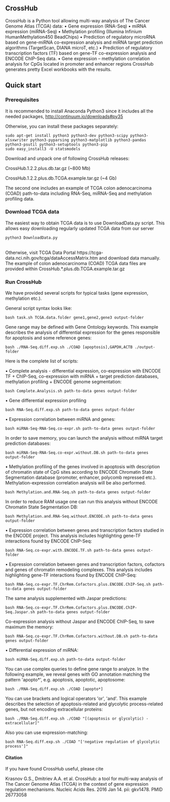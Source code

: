 ## CrossHub

CrossHub is a Python tool allowing multi-way analysis of The Cancer Genome Atlas (TCGA) data:
•	Gene expression (RNA-Seq)
•	miRNA expression (miRNA-Seq)
•	Methylation profiling (Illumina Infinium HumanMethylation450 BeadChips)
•	Prediction of regulatory microRNA based on gene-miRNA co-expression analysis and miRNA target prediction algorithms (TargetScan, DIANA microT, etc.)
•	Prediction of regulatory transcription factors (TF) based on gene-TF co-expression analysis and ENCODE ChIP-Seq data.
•	Gene expression – methylation correlation analysis for CpGs located in promoter and enhancer regions
  CrossHub generates pretty Excel workbooks with the results.

## Quick start

### Prerequisites
It is recommended to install Anaconda Python3 since it includes all the needed packages, http://continuum.io/downloads#py35

Otherwise, you can install these packages separately:

	sudo apt-get install python3 python3-dev python3-scipy python3-xlsxwriter python3-pyparsing python3-matplotlib python3-pandas python3-psutil python3-setuptools python3-pip
	sudo easy_install3 -U statsmodels

Download and unpack one of following CrossHub releases:

CrossHub.1.2.2.plus.db.tar.gz (~800 Mb)

CrossHub.1.2.2.plus.db.TCGA.example.tar.gz (~4 Gb)

The second one includes an example of TCGA colon adenocarcinoma (COAD) path-to-data including RNA-Seq, miRNA-Seq and methylation profiling data.


### Download TCGA data
The easiest way to obtain TCGA data is to use DownloadData.py script. This allows easy downloading regularly updated TCGA data from our server

	python3 DownloadData.py

<br>
Otherwise, visit TCGA Data Portal https://tcga-data.nci.nih.gov/tcga/dataAccessMatrix.htm and download data manually.
The example of colon adenocarcinoma (COAD) TCGA data files are provided within CrossHub.*.plus.db.TCGA.example.tar.gz


### Run CrossHub

We have provided several scripts for typical tasks (gene expression, methylation etc.).

General script syntax looks like:

	bash task.sh TCGA.data.folder gene1,gene2,gene3 output-folder

Gene range may be defined with Gene Ontology keywords. This example describes the analysis of differential expression for the genes responsible for apoptosis and some reference genes:

	bash ./RNA-Seq.diff.exp.sh ./COAD [apoptosis],GAPDH,ACTB ./output-folder


Here is the complete list of scripts:

•	Complete analysis - differential expression, co-expression with ENCODE TF + ChIP-Seq, co-expression with miRNA + target prediction databases, methylation profiling + ENCODE genome segmentation:

	bash Complete.Analysis.sh path-to-data genes output-folder
	
•	Gene differential expression profiling
	
	bash RNA-Seq.diff.exp.sh path-to-data genes output-folder

•	Expression correlation between miRNA and genes:

	bash miRNA-Seq-RNA-Seq.co-expr.sh path-to-data genes output-folder
	
In order to save memory, you can launch the analysis without miRNA target prediction databases:
	
	bash miRNA-Seq-RNA-Seq.co-expr.without.DB.sh path-to-data genes output-folder
	
•	Methylation profiling of the genes involved in apoptosis with description of chromatin state of CpG sites according to ENCODE Chromatin State Segmentation database (promoter, enhancer, polycomb repressed etc.). Methylation-expression correlation analysis will be also performed.

	bash Methylation.and.RNA-Seq.sh path-to-data genes output-folder
	
  In order to reduce RAM usage one can run this analysis without ENCODE Chromatin State Segmentation DB:

	bash Methylation.and.RNA-Seq.without.ENCODE.sh path-to-data genes output-folder

•	Expression correlation between genes and transcription factors studied in the ENCODE project. This analysis includes highlighting gene-TF interactions found by ENCODE ChIP-Seq: 

	bash RNA-Seq.co-expr.with.ENCODE.TF.sh path-to-data genes output-folder

•	Expression correlation between genes and transcription factors, cofactors and genes of chromatin remodeling complexes. This analysis includes highlighting gene-TF interactions found by ENCODE ChIP-Seq: 
	
	bash RNA-Seq.co-expr.TF.ChrRem.Cofactors.plus.ENCODE.ChIP-Seq.sh path-to-data genes output-folder
	
  The same analysis supplemented with Jaspar predictions: 

	bash RNA-Seq.co-expr.TF.ChrRem.Cofactors.plus.ENCODE.ChIP-Seq.Jaspar.sh path-to-data genes output-folder
	
  Co-expression analysis without Jaspar and ENCODE ChIP-Seq, to save maximum the memory:
	
	bash RNA-Seq.co-expr.TF.ChrRem.Cofactors.without.DB.sh path-to-data genes output-folder
	
•	Differential expression of miRNA:

	bash miRNA-Seq.diff.exp.sh path-to-data output-folder
	
	

You can use complex queries to define gene range to analyze. In the following example, we reveal genes with GO annotation matching the pattern 'apopto*', e.g. apoptosis, apoptotic, apoptosome:

	bash ./RNA-Seq.diff.exp.sh ./COAD [apopto*]
	
You can use brackets and logical operators 'or', 'and'. This example describes the selection of apoptosis-related and glycolytic process-related genes, but not encoding extracellular proteins:

	bash ./RNA-Seq.diff.exp.sh ./COAD "[(apoptosis or glycolytic) -extracellular]"
	
Also you can use expression-matching:

	bash RNA-Seq.diff.exp.sh ./COAD "['negative regulation of glycolytic process']"


#### Citation

If you have found CrossHub useful, please cite

Krasnov G.S., Dmitriev A.A. et al. CrossHub: a tool for multi-way analysis of The Cancer Genome Atlas (TCGA) in the context of gene expression regulation mechanisms. Nucleic Acids Res. 2016 Jan 14. pii: gkv1478. PMID 26773058
